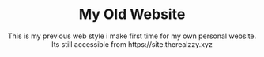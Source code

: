 <h1 align="center">My Old Website</h1>
<p align="center">This is my previous web style i make first time for my own personal website. Its still accessible from https://site.therealzzy.xyz
